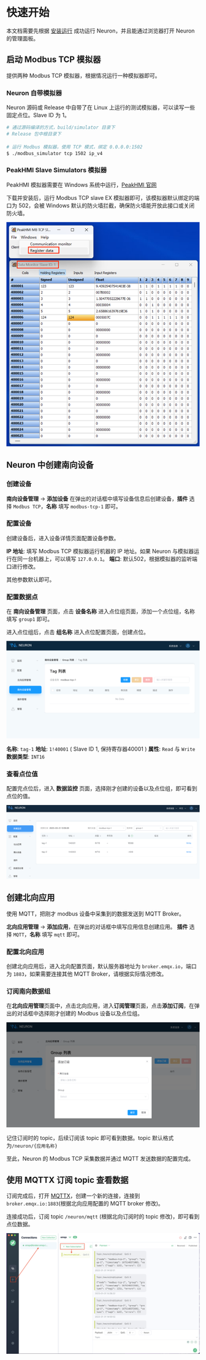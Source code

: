 # 快速开始

本文档需要先根据 [安装运行](https://github.com/emqx/neuron/README-CN.md) 成功运行 Neuron，并且能通过浏览器打开 Neuron 的管理面板。

## 启动 Modbus TCP 模拟器

提供两种 Modbus TCP 模拟器，根据情况运行一种模拟器即可。

### Neuron 自带模拟器

Neuron 源码或 Release 中自带了在 Linux 上运行的测试模拟器，可以读写一些固定点位。Slave ID 为 1。

```bash
# 通过源码编译的方式，build/simulator 目录下
# Release 包中根目录下

# 运行 Modbus 模拟器，使用 TCP 模式，绑定 0.0.0.0:1502
$ ./modbus_simulator tcp 1502 ip_v4
```

### PeakHMI Slave Simulators 模拟器

PeakHMI 模拟器需要在 Windows 系统中运行，[PeakHMI 官网](https://hmisys.com)

下载并安装后，运行 Modbus TCP slave EX 模拟器即可，该模拟器默认绑定的端口为 502，会被 Windows 默认的防火墙拦截，确保防火墙能开放此接口或关闭防火墙。

![modbus-simulator](./assets/modbus-simulator.png)

## Neuron 中创建南向设备

### 创建设备

**南向设备管理** -> **添加设备** 在弹出的对话框中填写设备信息后创建设备，**插件** 选择 `Modbus TCP`，**名称** 填写 `modbus-tcp-1` 即可。

### 配置设备
创建设备后，进入设备详情页面配置设备参数。

**IP 地址**: 填写 Modbus TCP 模拟器运行机器的 IP 地址。如果 Neuron 与模拟器运行在同一台机器上，可以填写 `127.0.0.1`。
**端口**: 默认502，根据模拟器的监听端口进行修改。

其他参数默认即可。

### 配置数据点

在 **南向设备管理** 页面，点击 **设备名称** 进入点位组页面，添加一个点位组，名称填写 `group1` 即可。

进入点位组后，点击 **组名称** 进入点位配置页面，创建点位。

![add-tag](./assets/tag-list-null.png)

**名称**: `tag-1`
**地址**: `1!40001` ( Slave ID 1, 保持寄存器40001 )
**属性**: `Read` 与 `Write`
**数据类型**: `INT16`

### 查看点位值

配置完点位后，进入 **数据监控** 页面，选择刚才创建的设备以及点位组，即可看到点位的值。

![data-monitor](./assets/data-monitoring.png)

## 创建北向应用

使用 MQTT，把刚才 modbus 设备中采集到的数据发送到 MQTT Broker。

**北向应用管理** -> **添加应用**，在弹出的对话框中填写应用信息创建应用。
**插件** 选择 `MQTT`，**名称** 填写 `mqtt` 即可。

### 配置北向应用

创建北向应用后，进入北向配置页面，默认服务器地址为 `broker.emqx.io`，端口为 `1883`，如果需要连接其他 MQTT Broker，请根据实际情况修改。

### 订阅南向数据组

在**北向应用管理**页面中，点击北向应用，进入**订阅管理**页面，点击**添加订阅**，在弹出的对话框中选择刚才创建的 Modbus 设备以及点位组。

![subscribe](./assets/subscription-add.png)

记住订阅时的 topic，后续订阅该 topic 即可看到数据。topic 默认格式为`/neuron/{应用名称}`

至此，Neuron 的 Modbus TCP 采集数据并通过 MQTT 发送数据的配置完成。

## 使用 MQTTX 订阅 topic 查看数据

订阅完成后，打开 [MQTTX](https://mqttx.app/zh)，创建一个新的连接，连接到 `broker.emqx.io:1883`(根据北向应用配置的 MQTT broker 修改)。

连接成功后，订阅 topic `/neuron/mqtt` (根据北向订阅时的 topic 修改)，即可看到点位数据。

![mqttx](./assets/mqttx.png)